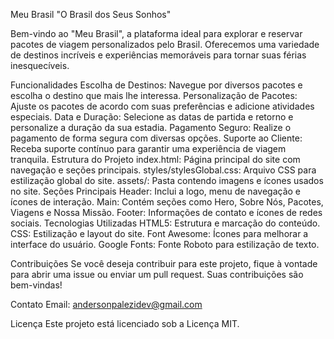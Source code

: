 Meu Brasil
"O Brasil dos Seus Sonhos"

Bem-vindo ao "Meu Brasil", a plataforma ideal para explorar e reservar pacotes de viagem personalizados pelo Brasil. Oferecemos uma variedade de destinos incríveis e experiências memoráveis para tornar suas férias inesquecíveis.

Funcionalidades
Escolha de Destinos: Navegue por diversos pacotes e escolha o destino que mais lhe interessa.
Personalização de Pacotes: Ajuste os pacotes de acordo com suas preferências e adicione atividades especiais.
Data e Duração: Selecione as datas de partida e retorno e personalize a duração da sua estadia.
Pagamento Seguro: Realize o pagamento de forma segura com diversas opções.
Suporte ao Cliente: Receba suporte contínuo para garantir uma experiência de viagem tranquila.
Estrutura do Projeto
index.html: Página principal do site com navegação e seções principais.
styles/stylesGlobal.css: Arquivo CSS para estilização global do site.
assets/: Pasta contendo imagens e ícones usados no site.
Seções Principais
Header: Inclui a logo, menu de navegação e ícones de interação.
Main: Contém seções como Hero, Sobre Nós, Pacotes, Viagens e Nossa Missão.
Footer: Informações de contato e ícones de redes sociais.
Tecnologias Utilizadas
HTML5: Estrutura e marcação do conteúdo.
CSS: Estilização e layout do site.
Font Awesome: Ícones para melhorar a interface do usuário.
Google Fonts: Fonte Roboto para estilização de texto.

Contribuições
Se você deseja contribuir para este projeto, fique à vontade para abrir uma issue ou enviar um pull request. Suas contribuições são bem-vindas!

Contato
Email: andersonpalezidev@gmail.com

Licença
Este projeto está licenciado sob a Licença MIT.

